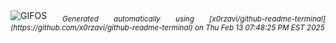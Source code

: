 <div align="justify">
<picture>
    <source media="(prefers-color-scheme: dark)" srcset="https://i.ibb.co/VK0Q0D2/output-gif.gif">
    <source media="(prefers-color-scheme: light)" srcset="https://i.ibb.co/VK0Q0D2/output-gif.gif">
    <img alt="GIFOS" src="https://i.ibb.co/VK0Q0D2/output-gif.gif">
</picture>
<sub><i>Generated automatically using [x0rzavi/github-readme-terminal](https://github.com/x0rzavi/github-readme-terminal) on Thu Feb 13 07:48:25 PM EST 2025</i></sub>
</div>

<!--  -->